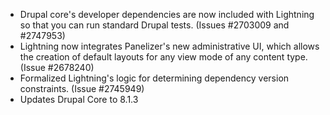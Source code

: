 * Drupal core's developer dependencies are now included with Lightning so that
  you can run standard Drupal tests. (Issues #2703009 and #2747953)
* Lightning now integrates Panelizer's new administrative UI, which allows the
  creation of default layouts for any view mode of any content type.
  (Issue #2678240)
* Formalized Lightning's logic for determining dependency version constraints.
  (Issue #2745949)
* Updates Drupal Core to 8.1.3
